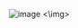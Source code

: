 <img> ![image](https://github.com/user-attachments/assets/b063dbbe-9960-421b-99d1-82398c2549f5) <\img>

